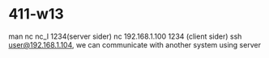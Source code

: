 # 411-w13
man nc
nc_l 1234(server sider)
nc 192.168.1.100 1234 (client sider)
ssh user@192.168.1.104,
 we can communicate with another system using server 
